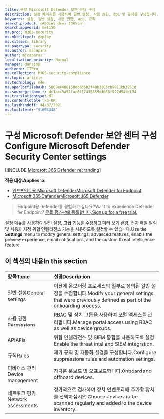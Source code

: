 ```yaml
---
title: 구성 Microsoft Defender 보안 센터 구성
description: 설정 페이지를 사용하여 일반 설정, 사용 권한, api 및 규칙을 구성합니다.
keywords: 설정, 일반 설정, 사용 권한, api, 규칙
search.product: eADQiWindows 10XVcnh
search.appverid: met150
ms.prod: m365-security
ms.mktglfcycl: deploy
ms.sitesec: library
ms.pagetype: security
ms.author: macapara
author: mjcaparas
localization_priority: Normal
manager: dansimp
audience: ITPro
ms.collection: M365-security-compliance
ms.topic: article
ms.technology: mde
ms.openlocfilehash: 5869e8406158eb6d6b2f48b3083cb9011bb3951d
ms.sourcegitcommit: dc1ac43a57fac6f57438859dd668f927d94fdf34
ms.translationtype: MT
ms.contentlocale: ko-KR
ms.lasthandoff: 04/07/2021
ms.locfileid: "51604348"
---
```

# <a name="configure-microsoft-defender-security-center-settings"></a><span data-ttu-id="fbf30-104">구성 Microsoft Defender 보안 센터 구성</span><span class="sxs-lookup"><span data-stu-id="fbf30-104">Configure Microsoft Defender Security Center settings</span></span>

[!INCLUDE [Microsoft 365 Defender rebranding](../../includes/microsoft-defender.md)]

<span data-ttu-id="fbf30-105">**적용 대상:**</span><span class="sxs-lookup"><span data-stu-id="fbf30-105">**Applies to:**</span></span>
- [<span data-ttu-id="fbf30-106">엔드포인트용 Microsoft Defender</span><span class="sxs-lookup"><span data-stu-id="fbf30-106">Microsoft Defender for Endpoint</span></span>](https://go.microsoft.com/fwlink/p/?linkid=2154037)
- [<span data-ttu-id="fbf30-107">Microsoft 365 Defender</span><span class="sxs-lookup"><span data-stu-id="fbf30-107">Microsoft 365 Defender</span></span>](https://go.microsoft.com/fwlink/?linkid=2118804)

><span data-ttu-id="fbf30-108">Endpoint용 Defender를 경험하고 싶나요?</span><span class="sxs-lookup"><span data-stu-id="fbf30-108">Want to experience Defender for Endpoint?</span></span> [<span data-ttu-id="fbf30-109">무료 평가판에 등록합니다.</span><span class="sxs-lookup"><span data-stu-id="fbf30-109">Sign up for a free trial.</span></span>](https://www.microsoft.com/microsoft-365/windows/microsoft-defender-atp?ocid=docs-wdatp-prefsettings-abovefoldlink)

<span data-ttu-id="fbf30-110">설정 메뉴를 사용하여 일반 설정, **고급** 기능을 수정하고 미리 보기 환경, 전자 메일 알림 및 사용자 지정 위협 인텔리전스 기능을 사용하도록 설정할 수 있습니다.</span><span class="sxs-lookup"><span data-stu-id="fbf30-110">Use the **Settings** menu to modify general settings, advanced features, enable the preview experience, email notifications, and the custom threat intelligence feature.</span></span>

## <a name="in-this-section"></a><span data-ttu-id="fbf30-111">이 섹션의 내용</span><span class="sxs-lookup"><span data-stu-id="fbf30-111">In this section</span></span>

<span data-ttu-id="fbf30-112">항목</span><span class="sxs-lookup"><span data-stu-id="fbf30-112">Topic</span></span> | <span data-ttu-id="fbf30-113">설명</span><span class="sxs-lookup"><span data-stu-id="fbf30-113">Description</span></span>
:---|:---
<span data-ttu-id="fbf30-114">일반 설정</span><span class="sxs-lookup"><span data-stu-id="fbf30-114">General settings</span></span> | <span data-ttu-id="fbf30-115">이전에 온보더링 프로세스의 일부로 정의된 일반 설정을 수정합니다.</span><span class="sxs-lookup"><span data-stu-id="fbf30-115">Modify your general settings that were previously defined as part of the onboarding process.</span></span>
<span data-ttu-id="fbf30-116">사용 권한</span><span class="sxs-lookup"><span data-stu-id="fbf30-116">Permissions</span></span> | <span data-ttu-id="fbf30-117">RBAC 및 장치 그룹을 사용하여 포털 액세스를 관리합니다.</span><span class="sxs-lookup"><span data-stu-id="fbf30-117">Manage portal access using RBAC as well as device groups.</span></span>
<span data-ttu-id="fbf30-118">API</span><span class="sxs-lookup"><span data-stu-id="fbf30-118">APIs</span></span> | <span data-ttu-id="fbf30-119">위협 인텔리전스 및 SIEM 통합을 사용하도록 설정</span><span class="sxs-lookup"><span data-stu-id="fbf30-119">Enable the threat intel and SIEM integration.</span></span>
<span data-ttu-id="fbf30-120">규칙</span><span class="sxs-lookup"><span data-stu-id="fbf30-120">Rules</span></span> | <span data-ttu-id="fbf30-121">제거 규칙 및 자동화 설정을 구성합니다.</span><span class="sxs-lookup"><span data-stu-id="fbf30-121">Configure suppressions rules and automation settings.</span></span>
<span data-ttu-id="fbf30-122">디바이스 관리</span><span class="sxs-lookup"><span data-stu-id="fbf30-122">Device management</span></span> | <span data-ttu-id="fbf30-123">장치를 온보드 및 오프보드합니다.</span><span class="sxs-lookup"><span data-stu-id="fbf30-123">Onboard and offboard devices.</span></span>
<span data-ttu-id="fbf30-124">네트워크 평가</span><span class="sxs-lookup"><span data-stu-id="fbf30-124">Network assessments</span></span> | <span data-ttu-id="fbf30-125">정기적으로 검사하여 장치 인벤토리에 추가할 장치를 선택하십시오.</span><span class="sxs-lookup"><span data-stu-id="fbf30-125">Choose devices to be scanned regularly and added to the device inventory.</span></span>
